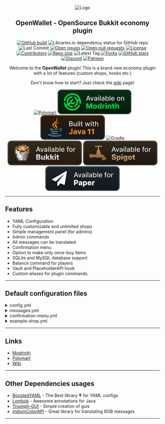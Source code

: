<div align="center">

![Logo](https://i.imgur.com/SGgWxRi.png)
## OpenWallet - OpenSource Bukkit economy plugin

[![GitHub build](https://img.shields.io/github/actions/workflow/status/neziw/OpenWallet/build.yml?style=for-the-badge)](https://github.com/neziw/OpenWallet/actions)
![Libraries.io dependency status for GitHub repo](https://img.shields.io/librariesio/github/neziw/OpenWallet?style=for-the-badge)
![Last Commit](https://img.shields.io/github/last-commit/neziw/OpenWallet?style=for-the-badge)
[![Open issues](https://img.shields.io/github/issues/neziw/OpenWallet?style=for-the-badge)](https://github.com/neziw/OpenWallet/issues)
[![Open pull requests](https://img.shields.io/github/issues-pr/neziw/OpenWallet?style=for-the-badge)](https://github.com/neziw/OpenWallet)
[![License](https://img.shields.io/github/license/neziw/OpenWallet?style=for-the-badge)](LICENSE)
[![Contributors](https://img.shields.io/github/contributors/neziw/OpenWallet?color=blue&style=for-the-badge)](https://github.com/neziw/OpenWallet/graphs/contributors)
[![Repo size](https://img.shields.io/github/repo-size/neziw/OpenWallet?style=for-the-badge)](https://github.com/neziw/OpenWallet)
![Latest Tag](https://img.shields.io/github/v/tag/neziw/OpenWallet?label=LATEST%20TAG&style=for-the-badge)
[![Forks](https://img.shields.io/github/forks/neziw/OpenWallet?style=for-the-badge)](https://github.com/neziw/OpenWallet/network/members)
[![GitHub stars](https://img.shields.io/github/stars/neziw/OpenWallet?style=for-the-badge)](https://github.com/neziw/OpenWallet/stargazers)   </br>
[![Discord](https://img.shields.io/discord/1033673652077592636?color=7289da&logo=discord&logoColor=white&style=for-the-badge)](https://discord.gg/mF3TehkeG3)
[![Patreon](https://img.shields.io/endpoint.svg?url=https%3A%2F%2Fshieldsio-patreon.vercel.app%2Fapi%3Fusername%3D132Development%26type%3Dpatrons&style=for-the-badge)](https://patreon.com/132Development)

Welcome to the **OpenWallet** plugin! This is a brand new economy plugin with a lot of features (custom shops, hooks etc.)

Don't know how to start? Just check the [wiki](https://github.com/neziw/OpenWallet/wiki) page!

[![Polymart](https://github.com/intergrav/devins-badges/blob/v2/assets/cozy/available/polymart_vector.svg?raw=true)](https://polymart.org/resource/openwallet-economy-plugin.3374)
[![Modrinth](https://github.com/intergrav/devins-badges/blob/v2/assets/cozy/available/modrinth_vector.svg?raw=true)](https://modrinth.com/mod/openwallet)</br>
![JDK11](https://github.com/intergrav/devins-badges/blob/v2/assets/cozy/built-with/java11_vector.svg?raw=true)
![Gradle](https://github.com/intergrav/devins-badges/blob/v2/assets/cozy/built-with/gradle_vector.svg?raw=true)
</br>
![Bukkit](https://github.com/intergrav/devins-badges/blob/v2/assets/cozy/supported/bukkit_vector.svg?raw=true)
![Spigot](https://github.com/intergrav/devins-badges/blob/v2/assets/cozy/supported/spigot_vector.svg?raw=true)
![Paper](https://github.com/intergrav/devins-badges/blob/v2/assets/cozy/supported/paper_vector.svg?raw=true)
</div>

----
## Features
  * YAML Configuration
  * Fully customizable and unlimited shops
  * Simple management panel (for admins)
  * Admin commands
  * All messages can be translated
  * Confirmation menu
  * Option to make only once-buy items
  * SQLite and MySQL database support
  * Balance command for players
  * Vault and PlaceholderAPI hook
  * Custom aliases for plugin commands

----
## Default configuration files
<details>
  <summary>config.yml</summary>
  
```yaml
# Configuration file version (don't change manually)
config-version: 1

# Database configuration
database-settings:
  # Type of database (MySQL/SQLite)
  # Default: SQLite
  type: SQLite
  # Host IP address (use 127.0.0.1 for local)
  # Default: 127.0.0.1
  host: 127.0.0.1
  # Port of database
  # Default: 3306
  port: 3306
  # Name of database user
  # Default: minecraft
  user: minecraft
  # Password of database user
  # Default:
  password: ''
  # Name of database
  # Default: wallet_plugin
  database: wallet_plugin

# Default player balance on first join
# Default: 20.0
start-balance: 20.0

# Whether PlaceholderAPI hook should be enabled
# Default: true
hook-placeholder-api: true

# Whether GadgetsMenu hook should be enabled
# Default: false
hook-gadgets-menu: false

# Whether save task should run after plugin enable
# This is useful in situations like crashes etc.
# If you have this option disabled - player data like their balance
# will only save in certain situations
# Default: true
auto-data-save: true
```
</details>
<details>
  <summary>messages.yml</summary>
  
```yaml
# Configuration file version (don't change manually)
config-version: 1

# Output messages for /wallet command
wallet-command:
  - ""
  - " &e&lWallet:"
  - " &7Your current balance: &6{BALANCE}"
  - ""

# Output messages for /wadmin command
wadmin-command:
  - "&8&l---------------------------------"
  - "&6/wadmin add <player> <amount> &8- &7gives balance to player"
  - "&6/wadmin set <player> <amount> &8- &7sets balance from player"
  - "&6/wadmin take <player> <amount> &8- &7takes balance from player"
  - "&6/wadmin check <player> &8- &7gets player balance"
  - "&6/wadmin panel &8- &7opens configuration panel"
  - "&8&l---------------------------------"

# Error messages
errors:
  unknown-user: "&cThis player doesn't exist!"
  player-only: "&cYou can't execute this command as console!"
  no-permission: "&cYou don't have access to this command!"
  incorrect-usage: "&cIncorrect usage!"
  invalid-number: "&cArgument must be a number!"
  too-much-value: "&cTarget player doesn't have that much balance!"
  not-enough-balance: "&cYou don't have enough balance to buy this!"
  already-owned: "&cYou can't buy this again!"
  shop-not-exists: "&cInvalid shop provided!"

# Other messages
balance-gave: "&aYou gave &6{BALANCE} &ato &6{PLAYER} &aaccount."
balance-set: "&aYou set &6{BALANCE} &afor &6{PLAYER} &aaccount."
balance-took: "&aYou took &6{BALANCE} &afrom &6{PLAYER} &aaccount."
balance-check: "&aPlayer &6{PLAYER} &abalance is: &6{BALANCE}"
successfully-purchased: "&aSuccessfully purchased {PRODUCT}"
```
</details>
<details>
  <summary>confirmation-menu.yml</summary>
  
```yaml
# Settings for confirmation menu
menu-settings:
  # Title of the menu
  gui-title: "Confirm your purchase"
  # Number of menu rows
  gui-size: 3
  # Accept button material
  accept-item: "GREEN_WOOL"
  # Cancel button material
  cancel-item: "RED_WOOL"
  # Accept button name and lore
  accept-name: "&aConfirm purchase"
  accept-lore:
    - "&7Warning! This action cannot"
    - "&7be undone"
    - " "
    - "&eClick to purchase!"
  # Cancel button name and lore
  cancel-name: "&cCancel purchase"
  cancel-lore:
    - " "
    - "&eClick to cancel!"
  # Slots of items
  accept-item-slot: 11
  cancel-item-slot: 15
```
</details>
<details>
  <summary>example-shop.yml</summary>
  
```yaml
# This is example shop file
name: "example-shop"
# Title of the menu
shop-title: "Example Shop"
# Number of menu rows
shop-size: 5
# Products configuration
products:
  # First product is VIP rank
  rank-vip:
    # Name of the item
    item-name: "&a[VIP] Rank"
    # Lore of the item
    item-lore:
      - "&7Get better perks on our network"
      - "&7with this exclusive rank"
      - ""
      - "&7Cost: &61000"
      - ""
      - "&eClick to purchase!"
    # Slot of the item
    item-slot: 11
    # Material of the item
    item-material: EMERALD_BLOCK
    # Cost of this product
    cost: 1000
    # List of commands to execute after purchase
    # You can use {PLAYER} for player name
    commands:
      # This permission makes that player cannot buy this product again
      - "lp user {PLAYER} permission set openwallet.buyonce.rank-vip"
      # This command will give rank to player
      - "lp user {PLAYER} parent set vip"
```
</details>

----
## Links
* [Modrinth](https://modrinth.com/plugin/openwallet)
* [Polymart](https://polymart.org/resource/openwallet-economy-plugin.3374)
* [Wiki](https://github.com/neziw/OpenWallet/wiki)

----
## Other Dependencies usages
  * [BoostedYAML](https://github.com/dejvokep/boosted-yaml) - The Best library 💗 for YAML configs
  * [Lombok](https://projectlombok.org/) - Awesome annotations for Java
  * [Triumph-GUI](https://github.com/TriumphTeam/triumph-gui) - Simple creation of guis
  * [IridiumColorAPI](https://github.com/Iridium-Development/IridiumColorAPI) - Great library for translating RGB messages

----
